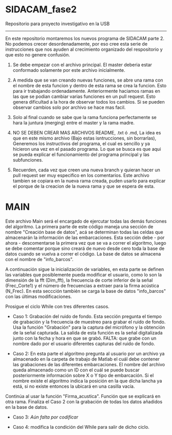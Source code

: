 # SIDACAM_fase2
Repositorio para proyecto investigativo en la USB
_______________________________________________________

En este repositorio montaremos los nuevos programa de SIDACAM parte 2. No podemos crecer desordenadamente, por eso cree esta 
serie de instrucciones que nos ayuden al crecimiento organizado del respositorio y que esto no genere confusión. 


1. Se debe empezar con el archivo principal. El master deberia estar conformado solamente por este archivo inicialmente.

2. A medida que se van creando nuevas funciones, se abre una rama con el nombre de esta funcion y dentro de esta rama se crea la funcion. Esto
para ir trabajando ordenadamente. Anteriormente haciamos ramas en las que se podian cambiar varias funciones en un pull request. Esto genera
dificultad a la hora de observar todos los cambios. Si se pueden observar cambios solo por archivo se hace mas facil. 

3. Solo al final cuando se sabe que la rama funciona perfectamente se hara la juntura (merging) entre el master y la rama madre.

4. NO SE DEBEN CREAR MAS ARCHIVOS README, .txt ó .md, La idea es que en este mismo archivo (Bajo estas isntrucciones, sin borrarlas),
Generemos los instructivos del programa, el cual es sencillo y ya hicieron una vez en el pasado programa. Lo que se busca es que aqui 
se pueda explicar el funcionamiento del programa principal y las subfunciones. 

5. Recuerden, cada vez que creen una nueva branch y quieran hacer un pull request ser muy especifico en los comentarios. Este archivo 
tambien se copiara en la nueva rama creada, puden usarlo para explicar el porque de la creacion de la nueva rama y que se espera de esta. 

# MAIN

Este archivo Main será el encargado de ejercutar todas las demás funciones del algoritmo. La primera parte de este código maneja una sección de nombre "Creación base de datos", acá se determinan todas las celdas que almacenarán la información de las embarcaciones. Esta sección debe - por ahora - descomentarse la primera vez que se va a correr el algoritmo, luego se debe comentar porque sino creará de nuevo desde cero toda la base de datos cuando se vuelva a correr el código. La base de datos se almacena con el nombre de "info_barcos".

A continuación sigue la inicialización de variables, en esta parte se definen las variables que posiblemente pueda modificar el usuario, como lo son la dimensión de la fft (Dim_fft), la frecuencia de corte inferior de la señal (Frec_Corte1) y el número de frecuencias a extraer para la firma acústica (N_Frec). En esta seccción también se carga la base de datos "info_barcos" con las últimas modificaciones. 

Prosigue el ciclo While con tres diferentes casos.
- Caso 1: Grabación del ruido de fondo. Esta sección pregunta el tiempo de grabación y la frecuencia de muestreo para grabar el ruido de fondo. Usa la función "Grabación" para la captura del micrófono y la obtención de la señal capturada. La salida de esta función es la señal digitalizada junto con la fecha y hora en que se grabó. FALTA: que grabe con un nombre dado por el usuario diferentes capturas del ruido de fondo.

- Caso 2:  En esta parte el algoritmo pregunta al usuario por un archivo ya almacenado en la carpeta de trabajo de Matlab el cuál debe contener las grabaciones de las diferentes embarcaciones. El nombre del archivo queda almacenado como un ID con el cuál se puede buscar posteriormente información sobre X o Y tipo de embarcación. Si el nombre existe el algoritmo indica la posición en la que dicha lancha ya está, si no existe entonces la ubicará en una casilla vacía. 

Continúa al usar la función "Firma_acustica". Función que se explicará en otra rama. 
Finaliza el Caso 2 con la grabación de todas los datos añadidos en la base de datos.

- Caso 3: _Aún falta por codificar_

- Caso 4: modifica la condición del While para salir de dicho ciclo.
